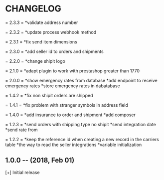 # CHANGELOG
= 2.3.3 =
*validate address number

= 2.3.2 =
*update process webhook method

= 2.3.1 =
*fix send item dimensions

= 2.3.0 =
*add seller id to orders and shipments

= 2.2.0 =
*change shipit logo

= 2.1.0 =
*adapt plugin to work with prestashop greater than 1770

= 2.0.0 =
*show emergency rates from database
*add endpoint to receive emergency rates
*store emergency rates in dabatabase

= 1.4.2 =
*fix non shipit orders are shipped

= 1.4.1 =
*fix problem with  stranger symbols in address field

= 1.4.0 =
*add insurance to order and shipment
*add composer

= 1.2.3 =
*send orders with shipping type no shipit
*send integration date
*send rate from

= 1.2.2 =
*keep the reference id when creating a new record in the carriers table
*the way to read the seller integrations
*variable initialization

## 1.0.0 -- (2018, Feb 01)
[+] Initial release
